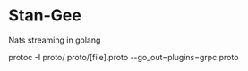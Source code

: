 # Stan-Gee
Nats streaming in golang

protoc -I proto/ proto/[file].proto --go_out=plugins=grpc:proto
